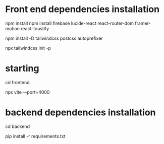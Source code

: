# Front end dependencies installation

npm install npm install firebase lucide-react react-router-dom framer-motion react-toastify

npm install -D tailwindcss postcss autoprefixer

npx tailwindcss init -p

# starting

cd frontend

npx vite --port=4000


# backend dependencies installation

cd backend

pip install -r requirements.txt